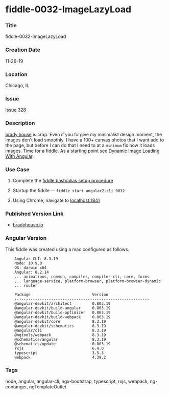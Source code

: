 fiddle-0032-ImageLazyLoad
======


### Title

fiddle-0032-ImageLazyLoad


### Creation Date

11-26-19


### Location

Chicago, IL


### Issue

[Issue 328](https://github.com/bradyhouse/house/issues/328)


### Description

[brady.house](https://brady.house) is crap.  Even if you forgive my minimalist design moment, the images don't load smoothly.  I have a 100+ canvas photos that I want add to the page, but before I can do that I need to at a `minimum` fix how it loads images.  Time for a fiddle.  As a starting point see [Dynamic Image Loading With Angular](https://medium.com/allenhwkim/simple-lazy-loading-with-angular-716dd3b174a). 


### Use Case<a name="use-case"></a>

1.  Complete the [fiddle bash/alias setup procedure](https://github.com/bradyhouse/house/wiki/Setup-(Mac-OS))
2.  Startup the fiddle -- `fiddle start angular2-cli 0032` 

        
        
3.  Using Chrome, navigate to [localhost:1841](http://localhost:1841)
      
            
### Published Version Link<a name="published-version-link"></a>

* [bradyhouse.io](http://bradyhouse.github.io/angular2-cli/fiddle-0032-ImageLazyLoad/index.html)


### Angular Version<a name="angular-version">

This fiddle was created using a mac configured as follows.

        Angular CLI: 8.3.19
        Node: 10.9.0
        OS: darwin x64
        Angular: 8.2.14
        ... animations, common, compiler, compiler-cli, core, forms
        ... language-service, platform-browser, platform-browser-dynamic
        ... router

        Package                           Version
        -----------------------------------------------------------
        @angular-devkit/architect         0.803.19
        @angular-devkit/build-angular     0.803.19
        @angular-devkit/build-optimizer   0.803.19
        @angular-devkit/build-webpack     0.803.19
        @angular-devkit/core              8.3.19
        @angular-devkit/schematics        8.3.19
        @angular/cli                      8.3.19
        @ngtools/webpack                  8.3.19
        @schematics/angular               8.3.19
        @schematics/update                0.803.19
        rxjs                              6.4.0
        typescript                        3.5.3
        webpack                           4.39.2    


### Tags<a name="tags">

node, angular, angular-cli, ngx-bootstrap, typescript, rxjs, webpack, ng-contanger, ngTemplateOutlet

